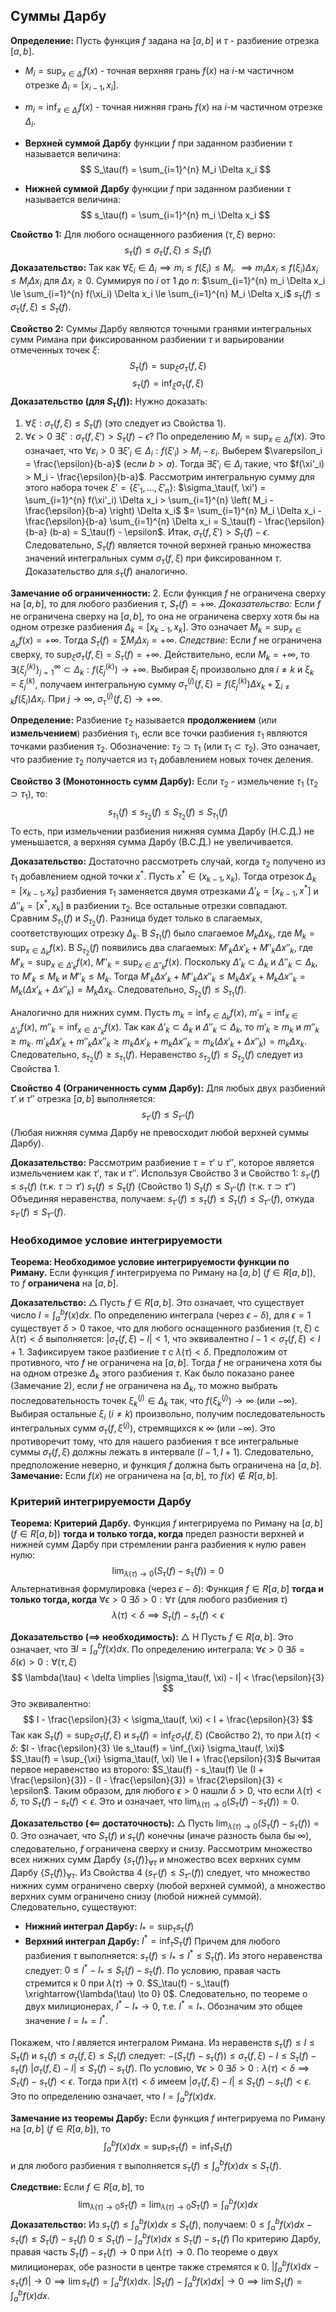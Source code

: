 ## Суммы Дарбу

**Определение:** Пусть функция $f$ задана на $[a, b]$ и $\tau$ - разбиение отрезка $[a, b]$.
*  $M_i = \sup_{x \in \Delta_i} f(x)$ - точная верхняя грань $f(x)$ на $i$-м частичном отрезке $\Delta_i = [x_{i-1}, x_i]$.
*  $m_i = \inf_{x \in \Delta_i} f(x)$ - точная нижняя грань $f(x)$ на $i$-м частичном отрезке $\Delta_i$.

*   **Верхней суммой Дарбу** функции $f$ при заданном разбиении $\tau$ называется величина:
$$ S_\tau(f) = \sum_{i=1}^{n} M_i \Delta x_i $$
*   **Нижней суммой Дарбу** функции $f$ при заданном разбиении $\tau$ называется величина:
$$ s_\tau(f) = \sum_{i=1}^{n} m_i \Delta x_i $$

**Свойство 1:** Для любого оснащенного разбиения $(\tau, \xi)$ верно:
$$ s_\tau(f) \le \sigma_\tau(f, \xi) \le S_\tau(f) $$
**Доказательство:**
Так как $\forall \xi_i \in \Delta_i \implies m_i \le f(\xi_i) \le M_i$.
$\implies m_i \Delta x_i \le f(\xi_i) \Delta x_i \le M_i \Delta x_i$ для $\Delta x_i \ge 0$.
Суммируя по $i$ от 1 до $n$:
$\sum_{i=1}^{n} m_i \Delta x_i \le \sum_{i=1}^{n} f(\xi_i) \Delta x_i \le \sum_{i=1}^{n} M_i \Delta x_i$
$s_\tau(f) \le \sigma_\tau(f, \xi) \le S_\tau(f)$.

**Свойство 2:** Суммы Дарбу являются точными гранями интегральных сумм Римана при фиксированном разбиении $\tau$ и варьировании отмеченных точек $\xi$:
$$ S_\tau(f) = \sup_{\xi} \sigma_\tau(f, \xi) $$
$$ s_\tau(f) = \inf_{\xi} \sigma_\tau(f, \xi) $$
**Доказательство (для $S_\tau(f)$):**
Нужно доказать:
1) $\forall \xi: \sigma_\tau(f, \xi) \le S_\tau(f)$ (это следует из Свойства 1).
2) $\forall \epsilon > 0 \ \exists \xi' : \sigma_\tau(f, \xi') > S_\tau(f) - \epsilon$?
   По определению $M_i = \sup_{x \in \Delta_i} f(x)$. Это означает, что $\forall \varepsilon_i > 0 \ \exists \xi'_i \in \Delta_i : f(\xi'_i) > M_i - \varepsilon_i$.
   Выберем $\varepsilon_i = \frac{\epsilon}{b-a}$ (если $b>a$). Тогда $\exists \xi'_i \in \Delta_i$ такие, что $f(\xi'_i) > M_i - \frac{\epsilon}{b-a}$.
   Рассмотрим интегральную сумму для этого набора точек $\xi' = \{\xi'_1, \dots, \xi'_n\}$:
   $\sigma_\tau(f, \xi') = \sum_{i=1}^{n} f(\xi'_i) \Delta x_i > \sum_{i=1}^{n} \left( M_i - \frac{\epsilon}{b-a} \right) \Delta x_i$
   $= \sum_{i=1}^{n} M_i \Delta x_i - \frac{\epsilon}{b-a} \sum_{i=1}^{n} \Delta x_i = S_\tau(f) - \frac{\epsilon}{b-a} (b-a) = S_\tau(f) - \epsilon$.
   Итак, $\sigma_\tau(f, \xi') > S_\tau(f) - \epsilon$.
   Следовательно, $S_\tau(f)$ является точной верхней гранью множества значений интегральных сумм $\sigma_\tau(f, \xi)$ при фиксированном $\tau$. Доказательство для $s_\tau(f)$ аналогично.


**Замечание об ограниченности:**
2.  Если функция $f$ не ограничена сверху на $[a, b]$, то для любого разбиения $\tau$, $S_\tau(f) = +\infty$.
    *Доказательство:* Если $f$ не ограничена сверху на $[a,b]$, то она не ограничена сверху хотя бы на одном отрезке разбиения $\Delta_k = [x_{k-1}, x_k]$. Это означает $M_k = \sup_{x \in \Delta_k} f(x) = +\infty$. Тогда $S_\tau(f) = \sum M_i \Delta x_i = +\infty$.
    *Следствие:* Если $f$ не ограничена сверху, то $\sup_{\xi} \sigma_\tau(f, \xi) = S_\tau(f) = +\infty$.
    Действительно, если $M_k=+\infty$, то $\exists \{\xi_j^{(k)}\}_{j=1}^\infty \subset \Delta_k : f(\xi_j^{(k)}) \to +\infty$. Выбирая $\xi_i$ произвольно для $i \neq k$ и $\xi_k = \xi_j^{(k)}$, получаем интегральную сумму $\sigma^{(j)}_\tau(f, \xi) = f(\xi_j^{(k)}) \Delta x_k + \sum_{i \neq k} f(\xi_i) \Delta x_i$. При $j \to \infty$, $\sigma^{(j)}_\tau(f, \xi) \to +\infty$.

**Определение:** Разбиение $\tau_2$ называется **продолжением** (или **измельчением**) разбиения $\tau_1$, если все точки разбиения $\tau_1$ являются точками разбиения $\tau_2$. Обозначение: $\tau_2 \supset \tau_1$ (или $\tau_1 \subset \tau_2$).
Это означает, что разбиение $\tau_2$ получается из $\tau_1$ добавлением новых точек деления.

**Свойство 3 (Монотонность сумм Дарбу):**
Если $\tau_2$ - измельчение $\tau_1$ ($\tau_2 \supset \tau_1$), то:
$$ s_{\tau_1}(f) \le s_{\tau_2}(f) \le S_{\tau_2}(f) \le S_{\tau_1}(f) $$
То есть, при измельчении разбиения нижняя сумма Дарбу (Н.С.Д.) не уменьшается, а верхняя сумма Дарбу (В.С.Д.) не увеличивается.

**Доказательство:**
Достаточно рассмотреть случай, когда $\tau_2$ получено из $\tau_1$ добавлением одной точки $x^*$. Пусть $x^* \in (x_{k-1}, x_k)$.
Тогда отрезок $\Delta_k = [x_{k-1}, x_k]$ разбиения $\tau_1$ заменяется двумя отрезками $\Delta'_k = [x_{k-1}, x^*]$ и $\Delta''_k = [x^*, x_k]$ в разбиении $\tau_2$. Все остальные отрезки совпадают.
Сравним $S_{\tau_1}(f)$ и $S_{\tau_2}(f)$. Разница будет только в слагаемых, соответствующих отрезку $\Delta_k$.
В $S_{\tau_1}(f)$ было слагаемое $M_k \Delta x_k$, где $M_k = \sup_{x \in \Delta_k} f(x)$.
В $S_{\tau_2}(f)$ появились два слагаемых: $M'_k \Delta x'_k + M''_k \Delta x''_k$, где
$M'_k = \sup_{x \in \Delta'_k} f(x)$, $M''_k = \sup_{x \in \Delta''_k} f(x)$.
Поскольку $\Delta'_k \subset \Delta_k$ и $\Delta''_k \subset \Delta_k$, то $M'_k \le M_k$ и $M''_k \le M_k$.
Тогда $M'_k \Delta x'_k + M''_k \Delta x''_k \le M_k \Delta x'_k + M_k \Delta x''_k = M_k (\Delta x'_k + \Delta x''_k) = M_k \Delta x_k$.
Следовательно, $S_{\tau_2}(f) \le S_{\tau_1}(f)$.

Аналогично для нижних сумм.
Пусть $m_k = \inf_{x \in \Delta_k} f(x)$, $m'_k = \inf_{x \in \Delta'_k} f(x)$, $m''_k = \inf_{x \in \Delta''_k} f(x)$.
Так как $\Delta'_k \subset \Delta_k$ и $\Delta''_k \subset \Delta_k$, то $m'_k \ge m_k$ и $m''_k \ge m_k$.
$m'_k \Delta x'_k + m''_k \Delta x''_k \ge m_k \Delta x'_k + m_k \Delta x''_k = m_k (\Delta x'_k + \Delta x''_k) = m_k \Delta x_k$.
Следовательно, $s_{\tau_2}(f) \ge s_{\tau_1}(f)$.
Неравенство $s_{\tau_2}(f) \le S_{\tau_2}(f)$ следует из Свойства 1.

**Свойство 4 (Ограниченность сумм Дарбу):**
Для любых двух разбиений $\tau'$ и $\tau''$ отрезка $[a, b]$ выполняется:
$$ s_{\tau'}(f) \le S_{\tau''}(f) $$
(Любая нижняя сумма Дарбу не превосходит любой верхней суммы Дарбу).

**Доказательство:**
Рассмотрим разбиение $\tau = \tau' \cup \tau''$, которое является измельчением как $\tau'$, так и $\tau''$.
Используя Свойство 3 и Свойство 1:
$s_{\tau'}(f) \le s_{\tau}(f)$ (т.к. $\tau \supset \tau'$)
$s_{\tau}(f) \le S_{\tau}(f)$ (Свойство 1)
$S_{\tau}(f) \le S_{\tau''}(f)$ (т.к. $\tau \supset \tau''$)
Объединяя неравенства, получаем: $s_{\tau'}(f) \le s_{\tau}(f) \le S_{\tau}(f) \le S_{\tau''}(f)$, откуда $s_{\tau'}(f) \le S_{\tau''}(f)$.

### Необходимое условие интегрируемости

**Теорема: Необходимое условие интегрируемости функции по Риману.**
Если функция $f$ интегрируема по Риману на $[a, b]$ ($f \in R[a, b]$), то $f$ **ограничена** на $[a, b]$.

**Доказательство:**
$\triangle$ Пусть $f \in R[a, b]$. Это означает, что существует число $I = \int_a^b f(x) dx$.
По определению интеграла (через $\epsilon-\delta$), для $\epsilon = 1$ существует $\delta > 0$ такое, что для любого оснащенного разбиения $(\tau, \xi)$ с $\lambda(\tau) < \delta$ выполняется:
$|\sigma_\tau(f, \xi) - I| < 1$, что эквивалентно $I-1 < \sigma_\tau(f, \xi) < I+1$.
Зафиксируем такое разбиение $\tau$ с $\lambda(\tau) < \delta$.
Предположим от противного, что $f$ не ограничена на $[a, b]$. Тогда $f$ не ограничена хотя бы на одном отрезке $\Delta_k$ этого разбиения $\tau$.
Как было показано ранее (Замечание 2), если $f$ не ограничена на $\Delta_k$, то можно выбрать последовательность точек $\xi^{(j)}_k \in \Delta_k$ так, что $f(\xi^{(j)}_k) \to \infty$ (или $-\infty$). Выбирая остальные $\xi_i$ ($i\neq k$) произвольно, получим последовательность интегральных сумм $\sigma_\tau(f, \xi^{(j)})$, стремящихся к $\infty$ (или $-\infty$).
Это противоречит тому, что для нашего разбиения $\tau$ все интегральные суммы $\sigma_\tau(f, \xi)$ должны лежать в интервале $(I-1, I+1)$.
Следовательно, предположение неверно, и функция $f$ должна быть ограничена на $[a, b]$.
**Замечание:** Если $f(x)$ не ограничена на $[a, b]$, то $f(x) \notin R[a, b]$.

### Критерий интегрируемости Дарбу

**Теорема: Критерий Дарбу.**
Функция $f$ интегрируема по Риману на $[a, b]$ ($f \in R[a, b]$) **тогда и только тогда, когда** предел разности верхней и нижней сумм Дарбу при стремлении ранга разбиения к нулю равен нулю:
$$ \lim_{\lambda(\tau) \to 0} (S_\tau(f) - s_\tau(f)) = 0 $$
Альтернативная формулировка (через $\epsilon-\delta$):
Функция $f \in R[a, b]$ **тогда и только тогда, когда**
$\forall \epsilon > 0 \ \exists \delta > 0 : \forall \tau$ (для любого разбиения $\tau$)
$$ \lambda(\tau) < \delta \implies S_\tau(f) - s_\tau(f) < \epsilon $$

**Доказательство ($\implies$ необходимость):**
$\triangle$ H Пусть $f \in R[a, b]$. Это означает, что $\exists I = \int_a^b f(x) dx$.
По определению интеграла:
$\forall \epsilon > 0 \ \exists \delta = \delta(\epsilon) > 0 : \forall (\tau, \xi)$
$$ \lambda(\tau) < \delta \implies |\sigma_\tau(f, \xi) - I| < \frac{\epsilon}{3} $$
Это эквивалентно:
$$ I - \frac{\epsilon}{3} < \sigma_\tau(f, \xi) < I + \frac{\epsilon}{3} $$
Так как $S_\tau(f) = \sup_{\xi} \sigma_\tau(f, \xi)$ и $s_\tau(f) = \inf_{\xi} \sigma_\tau(f, \xi)$ (Свойство 2), то при $\lambda(\tau) < \delta$:
$I - \frac{\epsilon}{3} \le s_\tau(f) = \inf_{\xi} \sigma_\tau(f, \xi)$
$S_\tau(f) = \sup_{\xi} \sigma_\tau(f, \xi) \le I + \frac{\epsilon}{3}$
Вычитая первое неравенство из второго:
$S_\tau(f) - s_\tau(f) \le (I + \frac{\epsilon}{3}) - (I - \frac{\epsilon}{3}) = \frac{2\epsilon}{3} < \epsilon$.
Таким образом, для любого $\epsilon > 0$ нашли $\delta > 0$, что если $\lambda(\tau) < \delta$, то $S_\tau(f) - s_\tau(f) < \epsilon$. Это и означает, что $\lim_{\lambda(\tau) \to 0} (S_\tau(f) - s_\tau(f)) = 0$.

**Доказательство ($\impliedby$ достаточность):**
$\triangle$ Пусть $\lim_{\lambda(\tau) \to 0} (S_\tau(f) - s_\tau(f)) = 0$.
Это означает, что $S_\tau(f)$ и $s_\tau(f)$ конечны (иначе разность была бы $\infty$), следовательно, $f$ ограничена сверху и снизу.
Рассмотрим множество всех нижних сумм Дарбу $\{s_\tau(f)\}_{\forall \tau}$ и множество всех верхних сумм Дарбу $\{S_\tau(f)\}_{\forall \tau}$.
Из Свойства 4 ($s_{\tau'}(f) \le S_{\tau''}(f)$) следует, что множество нижних сумм ограничено сверху (любой верхней суммой), а множество верхних сумм ограничено снизу (любой нижней суммой).
Следовательно, существуют:
*   **Нижний интеграл Дарбу:** $I_* = \sup_{\tau} s_\tau(f)$
*   **Верхний интеграл Дарбу:** $I^* = \inf_{\tau} S_\tau(f)$
Причем для любого разбиения $\tau$ выполняется:
$s_\tau(f) \le I_* \le I^* \le S_\tau(f)$.
Из этого неравенства следует:
$0 \le I^* - I_* \le S_\tau(f) - s_\tau(f)$.
По условию, правая часть стремится к 0 при $\lambda(\tau) \to 0$.
$S_\tau(f) - s_\tau(f) \xrightarrow{\lambda(\tau) \to 0} 0$.
Следовательно, по теореме о двух милиционерах, $I^* - I_* \to 0$, т.е. $I^* = I_*$.
Обозначим это общее значение $I = I_* = I^*$.

Покажем, что $I$ является интегралом Римана.
Из неравенств $s_\tau(f) \le I \le S_\tau(f)$ и $s_\tau(f) \le \sigma_\tau(f, \xi) \le S_\tau(f)$ следует:
$- (S_\tau(f) - s_\tau(f)) \le \sigma_\tau(f, \xi) - I \le S_\tau(f) - s_\tau(f)$
$|\sigma_\tau(f, \xi) - I| \le S_\tau(f) - s_\tau(f)$.
По условию, $\forall \epsilon > 0 \ \exists \delta > 0 : \lambda(\tau) < \delta \implies S_\tau(f) - s_\tau(f) < \epsilon$.
Тогда при $\lambda(\tau) < \delta$ имеем $|\sigma_\tau(f, \xi) - I| \le S_\tau(f) - s_\tau(f) < \epsilon$.
Это по определению означает, что $I = \int_a^b f(x) dx$.

**Замечание из теоремы Дарбу:**
Если функция $f$ интегрируема по Риману на $[a,b]$ (${f \in R[a,b]}$), то
$$ \int_a^b f(x) dx = \sup_{\tau} s_\tau(f) = \inf_{\tau} S_\tau(f) $$
и для любого разбиения $\tau$ выполняется $s_\tau(f) \le \int_a^b f(x) dx \le S_\tau(f)$.

**Следствие:** Если $f \in R[a, b]$, то
$$ \lim_{\lambda(\tau) \to 0} s_\tau(f) = \lim_{\lambda(\tau) \to 0} S_\tau(f) = \int_a^b f(x) dx $$
**Доказательство:**
Из $s_\tau(f) \le \int_a^b f(x) dx \le S_\tau(f)$, получаем:
$0 \le \int_a^b f(x) dx - s_\tau(f) \le S_\tau(f) - s_\tau(f)$
$0 \le S_\tau(f) - \int_a^b f(x) dx \le S_\tau(f) - s_\tau(f)$
По критерию Дарбу, правая часть $S_\tau(f) - s_\tau(f) \to 0$ при $\lambda(\tau) \to 0$.
По теореме о двух милиционерах, обе разности в центре также стремятся к 0.
$|\int_a^b f(x) dx - s_\tau(f)| \to 0 \implies \lim s_\tau(f) = \int_a^b f(x) dx$.
$|S_\tau(f) - \int_a^b f(x) dx| \to 0 \implies \lim S_\tau(f) = \int_a^b f(x) dx$.